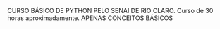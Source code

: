 CURSO BÁSICO DE PYTHON PELO SENAI DE RIO CLARO.
Curso de 30 horas aproximadamente.
APENAS CONCEITOS BÁSICOS
